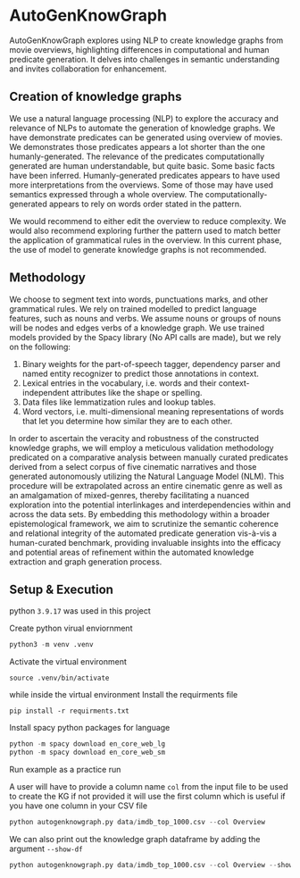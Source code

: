 # AutoGenKnowGraph

AutoGenKnowGraph explores using NLP to create knowledge graphs from movie overviews, highlighting differences in computational and human predicate generation. It delves into challenges in semantic understanding and invites collaboration for enhancement.

## Creation of knowledge graphs

We use a natural language processing (NLP) to explore the accuracy and relevance of NLPs to automate the generation of knowledge graphs. We have demonstrate predicates can be generated using overview of movies. We demonstrates those predicates appears a lot shorter than the one humanly-generated. The relevance of the predicates computationally generated are human understandable, but quite basic. Some basic facts have been inferred. Humanly-generated predicates appears to have used more interpretations from the overviews. Some of those may have used semantics expressed through a whole overview. The computationally-generated appears to rely on words order stated in the pattern.

We would recommend to either edit the overview to reduce complexity. We would also recommend exploring further the pattern used to match better the application of grammatical rules in the overview. In this current phase, the use of model to generate knowledge graphs is not recommended.

## Methodology

We choose to segment text into words, punctuations marks, and other grammatical rules. We rely on trained modelled to predict language features, such as nouns and verbs. We assume nouns or groups of nouns will be nodes and edges verbs of a knowledge graph. We use trained models provided by the Spacy library (No API calls are made), but we rely on the following:

1. Binary weights for the part-of-speech tagger, dependency parser and named entity recognizer to predict those annotations in context.
2. Lexical entries in the vocabulary, i.e. words and their context-independent attributes like the shape or spelling.
3. Data files like lemmatization rules and lookup tables.
4. Word vectors, i.e. multi-dimensional meaning representations of words that let you determine how similar they are to each other.

In order to ascertain the veracity and robustness of the constructed knowledge graphs, we will employ a meticulous validation methodology predicated on a comparative analysis between manually curated predicates derived from a select corpus of five cinematic narratives and those generated autonomously utilizing the Natural Language Model (NLM). This procedure will be extrapolated across an entire cinematic genre as well as an amalgamation of mixed-genres, thereby facilitating a nuanced exploration into the potential interlinkages and interdependencies within and across the data sets. By embedding this methodology within a broader epistemological framework, we aim to scrutinize the semantic coherence and relational integrity of the automated predicate generation vis-à-vis a human-curated benchmark, providing invaluable insights into the efficacy and potential areas of refinement within the automated knowledge extraction and graph generation process.

## Setup & Execution

python `3.9.17` was used in this project

Create python virual enviornment

```python
python3 -m venv .venv
```

Activate the virtual environment

```
source .venv/bin/activate
```

while inside the virtual environment Install the requirments file

```
pip install -r requirments.txt
```

Install spacy python packages for language

```python
python -m spacy download en_core_web_lg
python -m spacy download en_core_web_sm
```

Run example as a practice run

A user will have to provide a column name `col` from the input file to be used to create the KG if not provided it will use the first column which is useful if you have one column in your CSV file

```python
python autogenknowgraph.py data/imdb_top_1000.csv --col Overview
```

We can also print out the knowledge graph dataframe by adding the argument `--show-df`

```python
python autogenknowgraph.py data/imdb_top_1000.csv --col Overview --show-df
```
